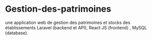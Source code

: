 # Gestion-des-patrimoines 

une application web de gestion des patrimoines et stocks des établissements
Laravel (backend et API), React JS (frontend) , MySQL (database).
